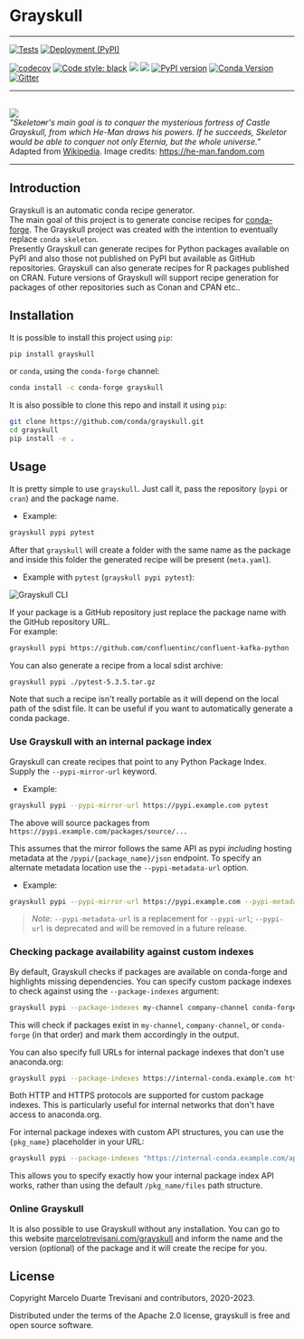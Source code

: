 # Grayskull
-------------
[![Tests](https://github.com/conda/grayskull/actions/workflows/tests.yml/badge.svg)](https://github.com/conda/grayskull/actions/workflows/tests.yml) [![Deployment (PyPI)](https://github.com/conda/grayskull/actions/workflows/publish_pypi.yml/badge.svg)](https://github.com/conda/grayskull/actions/workflows/publish_pypi.yml)

[![codecov](https://codecov.io/gh/conda/grayskull/branch/master/graph/badge.svg)](https://codecov.io/gh/conda/grayskull) [![Code style: black](https://img.shields.io/badge/code%20style-black-000000.svg)](https://github.com/psf/black) ![](https://img.shields.io/badge/python-3.8+-blue.svg) ![](https://img.shields.io/github/license/conda/grayskull.svg) [![PyPI version](https://badge.fury.io/py/grayskull.svg)](https://badge.fury.io/py/grayskull) [![Conda Version](https://img.shields.io/conda/vn/conda-forge/grayskull.svg)](https://anaconda.org/conda-forge/grayskull) [![Gitter](https://badges.gitter.im/conda_grayskull/community.svg)](https://gitter.im/conda_grayskull/community?utm_source=badge&utm_medium=badge&utm_campaign=pr-badge)

-------------
<span align="center">
    <br>
    <img src="https://static.wikia.nocookie.net/heman/images/3/33/Grayskull.jpg" align="center" />
    <br>
    <i>"Skeleto<strike>n</strike>r's main goal is to conquer the mysterious fortress of Castle Grayskull, from which He-Man draws his powers. If he succeeds, Skeletor would be able to conquer not only Eternia, but the whole universe."</i> </br>Adapted from <a href=https://en.wikipedia.org/wiki/Skeletor>Wikipedia</a>. Image credits: <a href=https://he-man.fandom.com>https://he-man.fandom.com</a>
</span>


-------------
## Introduction

Grayskull is an automatic conda recipe generator. <br>
The main goal of this project is to generate concise recipes
for [conda-forge](https://conda-forge.org/).
The Grayskull project was created with the intention to eventually replace `conda skeleton`. <br>
Presently Grayskull can generate recipes for Python packages available on PyPI and also those not published on PyPI but available as GitHub repositories.
Grayskull can also generate recipes for R packages published on CRAN.
Future versions of Grayskull will support recipe generation for packages of other repositories such as Conan and CPAN etc..

## Installation

It is possible to install this project using `pip`:
```bash
pip install grayskull
```

or `conda`, using the ``conda-forge`` channel:
```bash
conda install -c conda-forge grayskull
```

It is also possible to clone this repo and install it using `pip`:
```bash
git clone https://github.com/conda/grayskull.git
cd grayskull
pip install -e .
```

## Usage

It is pretty simple to use `grayskull`. Just call it, pass the repository
 (`pypi` or `cran`) and the package name.

* Example:
```bash
grayskull pypi pytest
```

After that `grayskull` will create a folder with the same name as the package
and inside this folder the generated recipe will be present (`meta.yaml`).

* Example with `pytest` (`grayskull pypi pytest`):

![Grayskull CLI](https://github.com/conda/grayskull/raw/main/images/cli_example_grayskull.gif)

If your package is a GitHub repository just replace the package name with the GitHub repository URL. <br>
For example: <br>

```bash
grayskull pypi https://github.com/confluentinc/confluent-kafka-python
```

You can also generate a recipe from a local sdist archive:

```bash
grayskull pypi ./pytest-5.3.5.tar.gz
```

Note that such a recipe isn't really portable as it will depend on the local path of the
sdist file. It can be useful if you want to automatically generate a conda package.

### Use Grayskull with an internal package index

Grayskull can create recipes that point to any Python Package Index. Supply the `--pypi-mirror-url` keyword.

* Example:
```bash
grayskull pypi --pypi-mirror-url https://pypi.example.com pytest
```

The above will source packages from `https://pypi.example.com/packages/source/...`

This assumes that the mirror follows the same API as pypi _including_ hosting metadata at the `/pypi/{package_name}/json` endpoint.
To specify an alternate metadata location use the `--pypi-metadata-url` option.

* Example:
```bash
grayskull pypi --pypi-mirror-url https://pypi.example.com --pypi-metadata-url https://pypi_meta.example.com pytest
```

> *Note:* `--pypi-metadata-url` is a replacement for `--pypi-url`; `--pypi-url` is deprecated and will be removed in a future release.

### Checking package availability against custom indexes

By default, Grayskull checks if packages are available on conda-forge and highlights missing dependencies. You can specify custom package indexes to check against using the `--package-indexes` argument:

```bash
grayskull pypi --package-indexes my-channel company-channel conda-forge pytest
```

This will check if packages exist in `my-channel`, `company-channel`, or `conda-forge` (in that order) and mark them accordingly in the output.

You can also specify full URLs for internal package indexes that don't use anaconda.org:

```bash
grayskull pypi --package-indexes https://internal-conda.example.com http://another-conda.example.com conda-forge pytest
```

Both HTTP and HTTPS protocols are supported for custom package indexes. This is particularly useful for internal networks that don't have access to anaconda.org.

For internal package indexes with custom API structures, you can use the `{pkg_name}` placeholder in your URL:

```bash
grayskull pypi --package-indexes "https://internal-conda.example.com/api/{pkg_name}/available" conda-forge pytest
```

This allows you to specify exactly how your internal package index API works, rather than using the default `/pkg_name/files` path structure.

### Online Grayskull

It is also possible to use Grayskull without any installation. You can go to this website [marcelotrevisani.com/grayskull](https://www.marcelotrevisani.com/grayskull) and inform the name and the version (optional) of the package and it will create the recipe for you.


## License
Copyright Marcelo Duarte Trevisani and contributors, 2020-2023.

Distributed under the terms of the Apache 2.0 license, grayskull is free and open source software.
